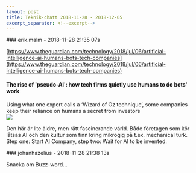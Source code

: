 ```yaml
---
layout: post
title: Teknik-chatt 2018-11-28 - 2018-12-05
excerpt_separator: <!--excerpt-->
---
```

<section class="message" markdown="1">
### erik.malm - 2018-11-28 21:35 07s

[https://www.theguardian.com/technology/2018/jul/06/artificial-intelligence-ai-humans-bots-tech-companies](https://www.theguardian.com/technology/2018/jul/06/artificial-intelligence-ai-humans-bots-tech-companies)

<div class="attachment"><h4>The rise of 'pseudo-AI': how tech firms quietly use humans to do bots' work</h4><div class="text">Using what one expert calls a ‘Wizard of Oz technique’, some companies keep their reliance on humans a secret from investors</div>
<a href="https://www.theguardian.com/technology/2018/jul/06/artificial-intelligence-ai-humans-bots-tech-companies"><img src="https://i.guim.co.uk/img/media/dd988ca35ee7f58bbc6217148c8a1492785aed4e/0_95_5758_3454/master/5758.jpg?width=1200&height=630&quality=85&auto=format&fit=crop&overlay-align=bottom%2Cleft&overlay-width=100p&overlay-base64=L2ltZy9zdGF0aWMvb3ZlcmxheXMvdGctZGVmYXVsdC5wbmc&s=c8d13e1f6d00ad6a61596ebfd0632198" fallback="The rise of 'pseudo-AI': how tech firms quietly use humans to do bots' work"/></a></div>
    
Den här är lite äldre, men rätt fascinerande värld. Både företagen som kör låtsas AI och den kultur som finn kring mikrogig på t.ex. mechanical turk.
Step one: Start AI Company, step two: Wait for AI to be invented.
</section>
<section class="message" markdown="1">
### johanhazelius - 2018-11-28 21:38 13s

Snacka om Buzz-word...

<!--excerpt-->
</section>